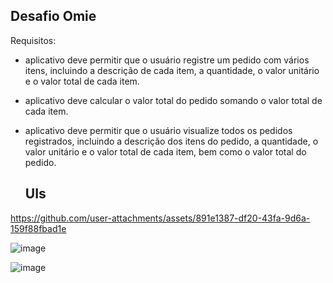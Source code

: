 ## Desafio Omie 

Requisitos:
* aplicativo deve permitir que o usuário registre um pedido com vários itens, incluindo a descrição de cada item, a quantidade, o valor unitário e o valor total de cada item.
* aplicativo deve calcular o valor total do pedido somando o valor total de cada item.
* aplicativo deve permitir que o usuário visualize todos os pedidos registrados, incluindo a descrição dos itens do pedido, a quantidade, o valor unitário e o valor total de cada item, bem como o valor total do pedido.

  ## UIs

https://github.com/user-attachments/assets/891e1387-df20-43fa-9d6a-159f88fbad1e

![image](https://github.com/user-attachments/assets/65ea43a0-14ac-4b83-ab67-cb5196b4fe8e)

![image](https://github.com/user-attachments/assets/c81e197b-dc55-4c7f-9b4b-e5a9ae0c5ef3)


